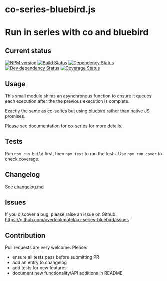 # co-series-bluebird.js

# Run in series with co and bluebird

## Current status

[![NPM version](https://img.shields.io/npm/v/co-series-bluebird.svg)](https://www.npmjs.com/package/co-series-bluebird)
[![Build Status](https://img.shields.io/travis/overlookmotel/co-series-bluebird/master.svg)](http://travis-ci.org/overlookmotel/co-series-bluebird)
[![Dependency Status](https://img.shields.io/david/overlookmotel/co-series-bluebird.svg)](https://david-dm.org/overlookmotel/co-series-bluebird)
[![Dev dependency Status](https://img.shields.io/david/dev/overlookmotel/co-series-bluebird.svg)](https://david-dm.org/overlookmotel/co-series-bluebird)
[![Coverage Status](https://img.shields.io/coveralls/overlookmotel/co-series-bluebird/master.svg)](https://coveralls.io/r/overlookmotel/co-series-bluebird)

## Usage

This small module shims an asynchronous function to ensure it queues each execution after the the previous execution is complete.

Exactly the same as [co-series](https://www.npmjs.com/package/co-series) but using [bluebird](https://www.npmjs.com/package/bluebird) rather than native JS promises.

Please see documentation for [co-series](https://www.npmjs.com/package/co-series) for more details.

## Tests

Run `npm run build` first, then `npm test` to run the tests. Use `npm run cover` to check coverage.

## Changelog

See [changelog.md](https://github.com/overlookmotel/co-series-bluebird/blob/master/changelog.md)

## Issues

If you discover a bug, please raise an issue on Github. https://github.com/overlookmotel/co-series-bluebird/issues

## Contribution

Pull requests are very welcome. Please:

* ensure all tests pass before submitting PR
* add an entry to changelog
* add tests for new features
* document new functionality/API additions in README
